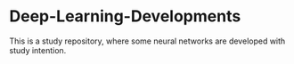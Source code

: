 # Deep-Learning-Developments
This is a study repository, where some neural networks are developed with study intention.
